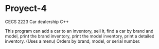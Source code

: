 # Proyect-4
CECS 2223 Car dealership C++

This program can add a car to an inventory, sell it, find a car by brand and model, print the brand inventory, print the model inventory, print a detailed inventory. (Uses a menu)
Orders by brand, model, or serial number.

